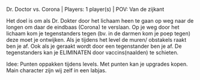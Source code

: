 Dr. Doctor vs. Corona | Players: 1 player(s) | POV: Van de zijkant

Het doel is om als Dr. Dokter door het lichaam heen te gaan op weg naar de longen om daar de eindbaas (Corona) te verslaan.
Op je weg door het lichaam kom je tegenstanders tegen (bv. in de darmen kom je poep tegen) deze moet je ontwijken.
Als je tijdens het level de muren/ obstakels raakt ben je af. Ook als je geraakt wordt door een tegenstander ben je af.
De tegenstanders kan je ELIMINATEN door vaccins(naalden) te schieten.


Idee:
Punten oppakken tijdens levels. Met punten kan je upgrades kopen.
Main character zijn wij zelf in een labjas.
